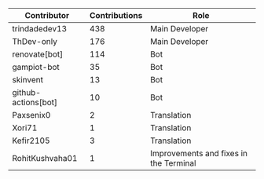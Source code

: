 | Contributor | Contributions | Role |
| ------------ | -------------- | ---- |
| trindadedev13 | 438 | Main Developer |
| ThDev-only | 176 | Main Developer |
| renovate[bot] | 114 | Bot |
| gampiot-bot | 35 | Bot |
| skinvent | 13 | Bot |
| github-actions[bot] | 10 | Bot |
| Paxsenix0 | 2 | Translation |
| Xori71 | 1 | Translation |
| Kefir2105 | 3 | Translation |
| RohitKushvaha01 | 1 | Improvements and fixes in the Terminal |
